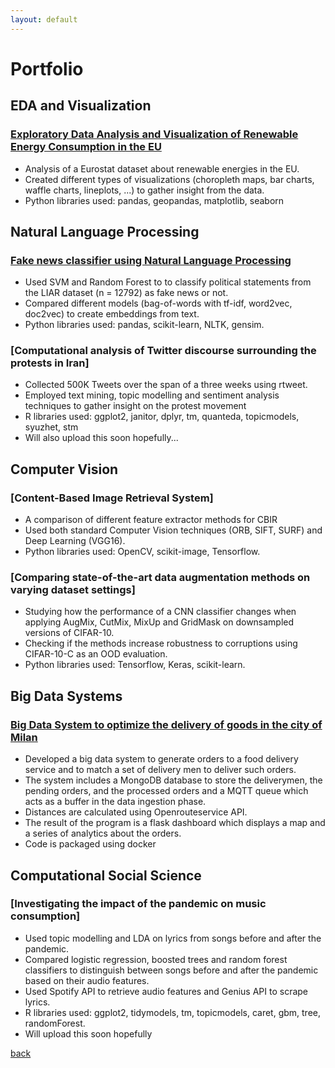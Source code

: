 ```yaml
---
layout: default
---
```


# Portfolio

## EDA and Visualization

### [Exploratory Data Analysis and Visualization of Renewable Energy Consumption in the EU](https://github.com/alescortes/european-energy-consumption)
- Analysis of a Eurostat dataset about renewable energies in the EU. 
- Created different types of visualizations (choropleth maps, bar charts, waffle charts, lineplots, ...) to gather insight from the data.
- Python libraries used: pandas, geopandas, matplotlib, seaborn


## Natural Language Processing

### [Fake news classifier using Natural Language Processing](https://github.com/alescortes/fake-news-classifier)
- Used SVM and Random Forest to  to classify political statements from the LIAR dataset (n = 12792) as fake news or not.
- Compared different models (bag-of-words with tf-idf, word2vec, doc2vec) to create embeddings from text.
- Python libraries used: pandas, scikit-learn, NLTK, gensim.

### [Computational analysis of Twitter discourse surrounding the protests in Iran]
- Collected 500K Tweets over the span of a three weeks using rtweet.
- Employed text mining, topic modelling and sentiment analysis techniques to gather insight on the protest movement
- R libraries used: ggplot2, janitor, dplyr, tm, quanteda, topicmodels, syuzhet, stm
- Will also upload this soon hopefully...


## Computer Vision

### [Content-Based Image Retrieval System]
- A comparison of different feature extractor methods for CBIR
- Used both standard Computer Vision techniques (ORB, SIFT, SURF) and Deep Learning (VGG16).
- Python libraries used: OpenCV, scikit-image, Tensorflow.

### [Comparing state-of-the-art data augmentation methods on varying dataset settings]
- Studying how the performance of a CNN classifier changes when applying AugMix, CutMix, MixUp and GridMask on downsampled versions of CIFAR-10.
- Checking if the methods increase robustness to corruptions using CIFAR-10-C as an OOD evaluation.
- Python libraries used: Tensorflow, Keras, scikit-learn.


## Big Data Systems

### [Big Data System to optimize the delivery of goods in the city of Milan](https://github.com/alescortes/food-delivery_bdt2022)
- Developed a big data system to generate orders to a food delivery service and to match a set of delivery men to deliver such orders. 
- The system includes a MongoDB database to store the deliverymen, the pending orders, and the processed orders and a MQTT queue which acts as a buffer in the data ingestion phase.
- Distances are calculated using Openrouteservice API.
- The result of the program is a flask dashboard which displays a map and a series of analytics about the orders.
- Code is packaged using docker


## Computational Social Science

### [Investigating the impact of the pandemic on music consumption]
- Used topic modelling and LDA on lyrics from songs before and after the pandemic.
- Compared logistic regression, boosted trees and random forest classifiers to distinguish between songs before and after the pandemic based on their audio features.
- Used Spotify API to retrieve audio features and Genius API to scrape lyrics.
- R libraries used: ggplot2, tidymodels, tm, topicmodels, caret, gbm, tree, randomForest.
- Will upload this soon hopefully

[back](./)
